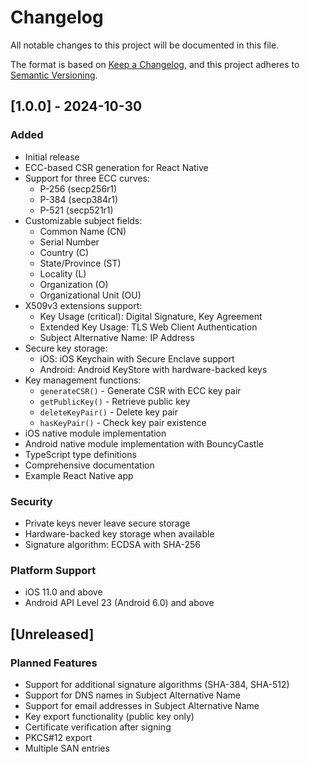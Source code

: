 # Changelog

All notable changes to this project will be documented in this file.

The format is based on [Keep a Changelog](https://keepachangelog.com/en/1.0.0/),
and this project adheres to [Semantic Versioning](https://semver.org/spec/v2.0.0.html).

## [1.0.0] - 2024-10-30

### Added
- Initial release
- ECC-based CSR generation for React Native
- Support for three ECC curves:
  - P-256 (secp256r1)
  - P-384 (secp384r1)
  - P-521 (secp521r1)
- Customizable subject fields:
  - Common Name (CN)
  - Serial Number
  - Country (C)
  - State/Province (ST)
  - Locality (L)
  - Organization (O)
  - Organizational Unit (OU)
- X509v3 extensions support:
  - Key Usage (critical): Digital Signature, Key Agreement
  - Extended Key Usage: TLS Web Client Authentication
  - Subject Alternative Name: IP Address
- Secure key storage:
  - iOS: iOS Keychain with Secure Enclave support
  - Android: Android KeyStore with hardware-backed keys
- Key management functions:
  - `generateCSR()` - Generate CSR with ECC key pair
  - `getPublicKey()` - Retrieve public key
  - `deleteKeyPair()` - Delete key pair
  - `hasKeyPair()` - Check key pair existence
- iOS native module implementation
- Android native module implementation with BouncyCastle
- TypeScript type definitions
- Comprehensive documentation
- Example React Native app

### Security
- Private keys never leave secure storage
- Hardware-backed key storage when available
- Signature algorithm: ECDSA with SHA-256

### Platform Support
- iOS 11.0 and above
- Android API Level 23 (Android 6.0) and above

## [Unreleased]

### Planned Features
- Support for additional signature algorithms (SHA-384, SHA-512)
- Support for DNS names in Subject Alternative Name
- Support for email addresses in Subject Alternative Name
- Key export functionality (public key only)
- Certificate verification after signing
- PKCS#12 export
- Multiple SAN entries